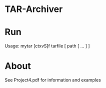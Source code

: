 # TAR-Archiver

# Run 
Usage: mytar [ctxvS]f tarfile [ path [ ...  ]  ]

# About
See Project4.pdf for information and examples
